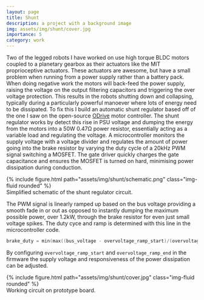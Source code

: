 ```yaml
---
layout: page
title: Shunt
description: a project with a background image
img: assets/img/shunt/cover.jpg
importance: 5
category: work
---
```


Two of the legged robots I have worked on use high torque BLDC motors coupled to a planetary gearbox as their actuators like the MIT proprioceptive actuators. These actuators are awesome, but have a small problem when running from a power supply rather than a battery pack. When doing negative work the motors will back-feed the power supply, raising the voltage on the output filtering capacitors and triggering the over voltage protection. This results in the robots shutting down and collapsing, typically during a particularly powerful manoever where lots of energy need to be dissipated. To fix this I build an automatic shunt regulator based off of the one I saw on the open-source [ODrive](https://odriverobotics.com/) motor controller. The shunt regulator works by detect this rise in PSU voltage and dumping the energy from the motors into a 50W 0.47Ω power resistor, essentially acting as a variable load and regulating the voltage. A microcontroller monitors the supply voltage with a voltage divider and regulates the amount of power going into the brake resistor by varying the duty cycle of a 20kHz PWM signal switching a MOSFET. The gate driver quickly charges the gate capacitance and ensures the MOSFET is turned on hard, minimising power dissipation during conduction.

<div class="row">
    <div class="col-sm mt-3 mt-md-0">
        {% include figure.html path="assets/img/shunt/schematic.png" class="img-fluid rounded" %}
    </div>
</div>
<div class="caption">
    Simplified schematic of the shunt regulator circuit.
</div>

The PWM signal is linearly ramped up based on the bus voltage providing a smooth fade in or out as opposed to instantly dumping the maximum possible power, over 1.2kW, through the brake resistor for even just small voltage spikes. The duty cyce and ramp is determined with this line in the microcontroller code.
```c++
brake_duty = min(max((bus_voltage - overvoltage_ramp_start)/(overvoltage_ramp_end - overvoltage_ramp_start), 0.0f), 1.0f);
```
By configuring `overvoltage_ramp_start` and `overvoltage_ramp_end` in the firmware the supply voltage and responsiveness of the power dissipation can be adjusted.

<div class="row">
    <div class="col-sm mt-3 mt-md-0">
        {% include figure.html path="assets/img/shunt/cover.jpg" class="img-fluid rounded" %}
    </div>
</div>
<div class="caption">
    Working circuit on prototype board.
</div>

